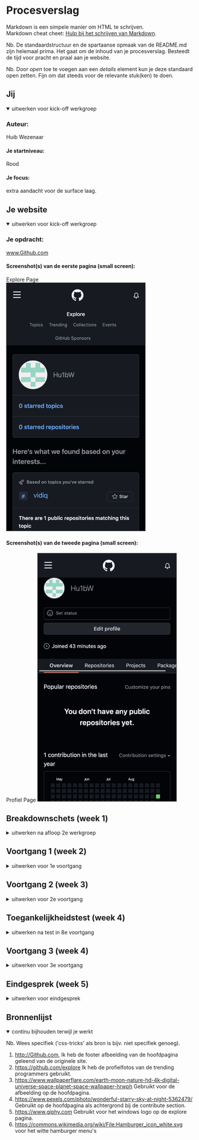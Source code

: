 # Procesverslag
Markdown is een simpele manier om HTML te schrijven.  
Markdown cheat cheet: [Hulp bij het schrijven van Markdown](https://github.com/adam-p/markdown-here/wiki/Markdown-Cheatsheet).

Nb. De standaardstructuur en de spartaanse opmaak van de README.md zijn helemaal prima. Het gaat om de inhoud van je procesverslag. Besteedt de tijd voor pracht en praal aan je website.

Nb. Door *open* toe te voegen aan een *details* element kun je deze standaard open zetten. Fijn om dat steeds voor de relevante stuk(ken) te doen.





## Jij

<details open>
<summary>uitwerken voor kick-off werkgroep</summary>

### Auteur:
Huib Wezenaar

#### Je startniveau:
Rood

#### Je focus:
extra aandacht voor de surface laag.
 
</details>





## Je website

<details open>
<summary>uitwerken voor kick-off werkgroep</summary>

### Je opdracht:
www.Github.com

#### Screenshot(s) van de eerste pagina (small screen): 
Explore Page  
<img src="images/ExplorePage.png" width="375px" alt="De Explore pagina waar je verschillende posts van de community kan zien">

#### Screenshot(s) van de tweede pagina (small screen):
Profiel Page
<img src="images/ProfilePage.png" width="375px" alt="De pagina waar je je eigen posts en andere informatie van je account kan zien.">
 
</details>





## Breakdownschets (week 1)

<details>
<summary>uitwerken na afloop 2e werkgroep</summary>

### de hele pagina: 
<img src="images/BreakdownSchets1.jpg" width="375px" alt="breakdown van de hele pagina1">
<img src="images/BreakdownSchets2.jpg" width="375px" alt="breakdown van de hele pagina2">

### dynamisch deel (bijv menu): 
<img src="images/dummy-plaatje.jpg" width="375px" alt="breakdown van een dynamisch deel">


</details>





## Voortgang 1 (week 2)

<details>
<summary>uitwerken voor 1e voortgang</summary>

### Stand van zaken
goed:
    - HTML schrijven ging goed
    - Flexbox gaat lekker
    - Positioneren gaat lekker

Lastig:
    - Motivatie
    - Workload
    - Plannen


### Agenda voor meeting
samen met je groepje opstellen

| Artinjo           | Huib               | Klaudija         | Robin            |
| ---               | ---                | ---              | ---              |
| Hamburger menu    | en dit             | en ik dit        | en dan ik dat    |
| Navigatie         | dit als er tijd is | nog een punt     | dit wil ik zeker |
| ...               | ...                | ...              | ...              |

Agendapunten:

- Hamburger menu
- Navigatie


### Verslag van meeting
hier na afloop snel de uitkomsten van de meeting vastleggen

- Feedback op individuele pagina's
- tips over planning
- tips over het ordenen van de code/css

</details>





## Voortgang 2 (week 3)

<details>
<summary>uitwerken voor 2e voortgang</summary>

### Stand van zaken
- grid ging goed, wel beetje onduidelijk wanneer ik het beste bepaalde dingen toe moet passen.
- JS ging lekker.
- footer afbeelding gaat helemaal fout.


### Agenda voor meeting
samen met je groepje opstellen

| Artinjo                                   | Huib                             | klaudija                                       | Robin            |
| ---                                       | ---                              | ---                                            | ---              |
| afbeeldingen positioneren met grid        | Responsive maken en mooi houden  | Tips voor het responsive maken voor desktop    | en dan ik dat    |
| en dat ook nog                            | Footer afbeelding                | nog een punt                                   | dit wil ik zeker |
| ...                                       | ...                              | ...                                            | ...              |


### Verslag van meeting
hier na afloop snel de uitkomsten van de meeting vastleggen

- We hebben met de student-assistenten overlegt wat we kunnen doen om onze problemen op te kunnen lossen.

- We hebben in de resterende tijd een paar leuke tips en sneltoetsen gekregen om tijd te besparen.

- We hebben uitleg gehad over hoe extenties werken in Visual Studio Code.

</details>





## Toegankelijkheidstest (week 4)

<details>
<summary>uitwerken na test in 8e voortgang</summary>

### Bevindingen

Safari vind mijn site minder leuk dan Chrome.

----hoofdpagina----
- De Hoofdpagina is goed te zien en de kleuren/contrast hoeven niet verandert te worden.
- Voorlezer struikelt nog over het uitklap menu.
- Een aantal knopjes hebben nog geen alt naam.
- De knopjes zijn goed te bedienen met milde spasmes.
- De interacties zijn simpel.

----Explore----
- Het kleurcontrast van de Explore pagina is niet zo goed gedaan dat je goed de secties kan ondescheiden.
- Het kleurcontrast van het font is wel goed.
- De knopjes en linkjes zijn aan de kleine kant waardoor deze niet goed te bedienen zijn met milde spasmes.  

#### Kleurcontrast
Het kleurcontrast op de hoofdpagina is goed, de verschillende elementen zijn goed van elkaar te onderscheiden met grijswaarden.
Hierdoor is alle content goed te lezen door mensen met (gedeeltelijke) kleurenblindheid.
<img src="images/ContrastVoorbeeld.png" width="375px" alt="Contrast voorbeeld">

Het kleurcontrast op de Explore pagina was niet zo goed, daardoor was de content niet goed te zien door mensen met (gedeeltelijke) kleurenblindheid.
Na deze bevinding gedaan te hebben heb ik de pagina er anders laten uitzien ten opzichte van het origineel door meer contrast toe te voegen tussen
de voor- en achtergrond.<br>
Dit is het origineel, die vond ik niet zo goed leerbaar met de kleurenblind bril(geel) op:
<img src="images/ExplorePageOriginal.png" width="375px" alt="Contrast voorbeeld2">
Dit is de aangepaste versie, ik heb meer contrast toegevoegd:
<img src="images/ExplorePageNieuw.png" width="375px" alt="Contrast voorbeeld2">


#### Spasmes
Als een persoon spasmes heeft kan hij/zij niet zo goed navigeren met de muis en hierdoor lukt het vaak niet om kleine knopjes in te drukken.<br>
Ik heb de hyperlink navigatie knopjes groter gemaakt voor zowel de computer, waar ze iets groter zijn en met een grotere padding, en voor de
mobiele telefoon waarbij ze veel groter zijn en onder elkaar komen te staan voor snelle navigatie over een lange pagina, aangezien het hyperlinks
zijn die je naar het desbetreffende artiekel leiden.

<img src="images/ExplorePageNieuw.png" width="375px" alt="Grotere knopjes">

#### Aandacht 
Mensen met een aandacht stoornis kunnen vaak moeilijk hun focus bij de site houden als er iets anders gaande is in hun omgeving.
Github houdt hier geen rekening mee omdat er een hele boel kleine elementjes en linkjes en knopjes aanwezig zijn die je moet opzoeken als
je ergens specifiek naar opzoek bent.
<br>

<img src="images/ExplorePageOriginal.png" width="375px" alt="Contrast voorbeeld2">

De elementen zouden groter gemaakt kunnen worden en duidelijker een focus krijgen. De vraag is of dit wel zin zou hebben bij Github omdat
het toch wel een site is voor codeurs die al een beetje weten wat ze doen en als je de elementen veranderd denk ik dat je het grootste deel van
de bezoekers hiermee irriteert.

</details>





## Voortgang 3 (week 4)

<details>
<summary>uitwerken voor 3e voortgang</summary>

### Stand van zaken
hier dit ging goed & dit was lastig (neem ook screenshots op van delen van je website en code)


### Agenda voor meeting
samen met je groepje opstellen

| Artinjo        | Huib               | Klaudija                        | Robin            |
| ---            | ---                | ---                             | ---              |
| dit bespreken  | en dit             | SVG                             | en dan ik dat    |
| en dat ook nog | dit als er tijd is | Grootte responsive schermen     | dit wil ik zeker |
| ...            | ...                | ...                             | ...              |


### Verslag van meeting
hier na afloop snel de uitkomsten van de meeting vastleggen

- We zijn over de benodigheden gegaan die we nodig hebben om een voldoende te kunnen halen.
- De vragen die we hadden zijn beantwoord maar verder was het een korte meeting waar we niet veel hebben besproken.

</details>





## Eindgesprek (week 5)

<details>
<summary>uitwerken voor eindgesprek</summary>

### Stand van zaken
hier dit ging goed & dit was lastig (neem ook screenshots op van delen van je website en code)

### Screenshot(s)

hier screenshot(s) van je eindresultaat

</details>





## Bronnenlijst

<details open>
<summary>continu bijhouden terwijl je werkt</summary>

Nb. Wees specifiek ('css-tricks' als bron is bijv. niet specifiek genoeg).

1. http://Github.com, Ik heb de footer afbeelding van de hoofdpagina geleend van de originele site.
2. https://github.com/explore Ik heb de profielfotos van de trending programmers gebruikt.
3. https://www.wallpaperflare.com/earth-moon-nature-hd-4k-digital-universe-space-planet-space-wallpaper-hrwph Gebruikt voor de afbeelding op de hoofdpagina.
4. https://www.pexels.com/photo/wonderful-starry-sky-at-night-5362479/ Gebruikt op de hoofdpagina als achtergrond bij de contribute section.
5. https://www.giphy.com Gebruikt voor het windows logo op de explore pagina.
6. https://commons.wikimedia.org/wiki/File:Hamburger_icon_white.svg voor het witte hamburger menu's

</details>


